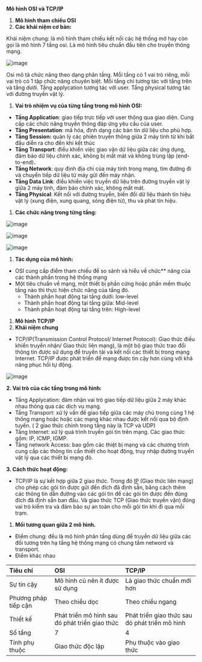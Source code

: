 ﻿**Mô hình OSI và TCP/IP**

1. **Mô hình tham chiểu OSI**
1. **Các khái niệm cơ bản:**

Khái niệm chung: là mô hình tham chiếu kết nối các hệ thống mở hay còn gọi là mô hình 7 tầng osi. Là mô hình tiêu chuẩn đầu tiên cho truyền thông mạng. 

![image](https://user-images.githubusercontent.com/95491130/180395447-e8d22b82-6448-462b-96ae-3274d068799d.png)

Osi mô tả chức năng theo dạng phân tầng. Mỗi tầng có 1 vai trò riêng, mỗi vai trò có 1 tập chức năng chuyên biệt. Mỗi tầng chỉ tương tác với tầng trên và tầng dưới. Tầng applycation tương tác với user. Tầng physical tương tác với đường truyền vật lý.

1. **Vai trò nhiệm vụ của từng tầng trong mô hình OSI:**
- **Tầng Application**: giao tiếp trực tiếp với user thông qua giao diện. Cung cấp các chức năng truyền thông đáp ứng yêu cầu của user.
- **Tầng Presentation**: mã hóa, định dạng các bản tin dữ liệu cho phù hợp.
- **Tầng Session:** quản lý các phiên truyền thông giữa 2
  máy tính từ khi bắt đầu diễn ra cho đến khi kết thúc
- **Tầng Transport**: điều khiển việc giao vận dữ liệu giữa các ứng dụng, đảm bảo dữ liệu chính xác, không bị mất mát và không trùng lặp (end-to-end)**.**
- **Tầng Network**: quy định địa chỉ của máy tính trong mạng, tìm đường đi và chuyển tiếp dữ liệu từ máy gửi đến máy nhận.
- **Tầng Data Link**: điều khiển việc truyền dữ liệu trên
  đường truyền vật lý giữa 2 máy tính, đảm bảo chính xác,
  không mất mát.
- **Tầng Physical**: Kết nối với đường truyền, biến đổi dữ
  liệu thành tín hiệu vật lý (xung điện, xung quang, sóng
  điện từ), thu và phát tín hiệu.
1. **Các chức năng trong từng tầng:**

![image](https://user-images.githubusercontent.com/95491130/180395485-14f8c415-31ca-4a9e-87a5-e7b41166d230.png)

![image](https://user-images.githubusercontent.com/95491130/180395505-a796801d-efd2-4989-833d-bcb037d0ebf3.png)

![image](https://user-images.githubusercontent.com/95491130/180395529-dfb58932-7d64-4491-b5e4-30568a6b0cef.png)

1. **Tác dụng của mô hình:** 
- OSI cung cấp điểm tham chiếu để so sánh và hiểu về chức** năng của các thành phần trong hệ thống mạng
- Một tiêu chuẩn về mạng, một thiết bị phần cứng hoặc phần mềm thuộc tầng nào thì thực hiện chức năng của tầng đó.
  - Thành phần hoạt động tại tầng dưới: low-level
  - Thành phần hoạt động tại tầng giữa: Mid-level
  - Thành phần hoạt động tại tầng trên: High-level
1. **Mô hình TCP/IP**
1. **Khái niệm chung** 
- TCP/IP(Transmission Control Protocol/ Internet Protocol): Giao thức điều khiển truyền nhận/ Giao thức liên mạng), là một bộ giao thức trao đổi thông tin được sử dụng để truyền tải và kết nối các thiết bị trong mạng Internet. TCP/IP được phát triển để mạng được tin cậy hơn cùng với khả năng phục hồi tự động.

![image](https://user-images.githubusercontent.com/95491130/180395560-1aa7075d-9a60-4476-a073-c76f6bb5b961.png)

**2. Vai trò của các tầng trong mô hình:**

- Tầng Applycation: đảm nhận vai trò giao tiếp dữ liệu giữa 2 máy khác nhau thông qua các dịch vụ mạng.
- Tầng Transport: xử lý vấn đề giao tiếp giữa các máy chủ trong cùng 1 hệ thống mạng hoặc hoặc các mạng khác nhau được kết nối qua bộ định tuyến. ( 2 giao thức chính trong tầng này là TCP và UDP)
- Tầng Internet: xử lý quá trình truyền gói tin trên mạng. Các giao thức gồm: IP, ICMP, IGMP. 
- Tầng network Access: bao gồm các thiệt bị mạng và các chương trình cung cấp các thông tin cần thiết cho hoạt động, truy nhập đường truyền vật lý qua các thiết bị mạng đó.

**3. Cách thức hoạt động:**

- TCP/IP là sự kết hợp giữa 2 giao thức. Trong đó [IP](https://www.totolink.vn/article/74-ip-la-gi-cach-xac-dinh-dia-chi-ip-tren-may-tinh.html) (Giao thức liên mạng) cho phép các gói tin được gửi đến đích đã định sẵn, bằng cách thêm các thông tin dẫn đường vào các gói tin để các gói tin được đến đúng đích đã định sẵn ban đầu. Và giao thức TCP (Giao thức truyền vận) đóng vai trò kiểm tra và đảm bảo sự an toàn cho mỗi gói tin khi đi qua mỗi trạm. 
1. **Mối tương quan giữa 2 mô hình.**
- Điểm chung: đều là mô hình phân tầng dùng để truyền dữ liệu giữa các đối tương trên hạ tầng hệ thống mạng có chung tầm netword và transport.
- Điểm khác nhau

|Tiêu chí|OSI|TCP/IP|
| :- | :- | :- |
|Sự tin cậy|Mô hình cũ nên ít được sử dụng|Là giao thức chuẩn mới hơn |
|Phương pháp tiếp cận|Theo chiều dọc|Theo chiều ngang|
|Thiết kế|Phát triển mô hình sau đó phát triển giao thức|Phát triển giao thức sau đó phát triển mô hình|
|Số tầng|7|4|
|Tính phụ thuộc|Giao thức độc lập|Phụ thuộc vào giao thức|



